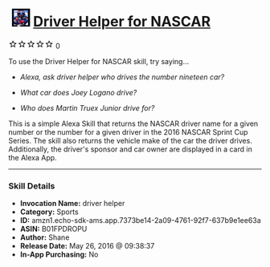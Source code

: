 # &nbsp;<img src="skill_icon" alt="Driver Helper for NASCAR icon" width="36"> [Driver Helper for NASCAR](http://alexa.amazon.com/#skills/amzn1.echo-sdk-ams.app.7373be14-2a09-4761-92f7-637b9e1ee63a)
![0 stars](../../images/ic_star_border_black_18dp_1x.png)![0 stars](../../images/ic_star_border_black_18dp_1x.png)![0 stars](../../images/ic_star_border_black_18dp_1x.png)![0 stars](../../images/ic_star_border_black_18dp_1x.png)![0 stars](../../images/ic_star_border_black_18dp_1x.png) 0

To use the Driver Helper for NASCAR skill, try saying...

* *Alexa, ask driver helper who drives the number nineteen car?*

* *What car does Joey Logano drive?*

* *Who does Martin Truex Junior drive for?*

This is a simple Alexa Skill that returns the NASCAR driver name for a given number or the number for a given driver in the 2016 NASCAR Sprint Cup Series.  The skill also returns the vehicle make of the car the driver drives.  Additionally, the driver's sponsor and car owner are displayed in a card in the Alexa App.

***

### Skill Details

* **Invocation Name:** driver helper
* **Category:** Sports
* **ID:** amzn1.echo-sdk-ams.app.7373be14-2a09-4761-92f7-637b9e1ee63a
* **ASIN:** B01FPDROPU
* **Author:** Shane
* **Release Date:** May 26, 2016 @ 09:38:37
* **In-App Purchasing:** No

